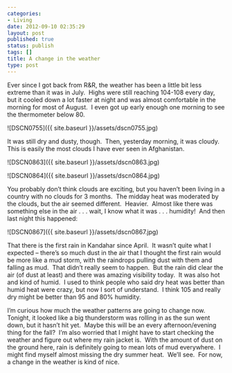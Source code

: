 ```yaml
---
categories:
- Living
date: 2012-09-10 02:35:29
layout: post
published: true
status: publish
tags: []
title: A change in the weather
type: post
---
```


Ever since I got back from R&R, the weather has been a little bit less extreme
than it was in July.  Highs were still reaching 104-108 every day, but it
cooled down a lot faster at night and was almost comfortable in the morning
for most of August.  I even got up early enough one morning to see the
thermometer below 80.

![DSCN0755]({{ site.baseurl }}/assets/dscn0755.jpg)

It was still dry and dusty, though.  Then, yesterday morning, it was cloudy.
This is easily the most clouds I have ever seen in Afghanistan.

![DSCN0863]({{ site.baseurl }}/assets/dscn0863.jpg)

![DSCN0864]({{ site.baseurl }}/assets/dscn0864.jpg)

You probably don’t think clouds are exciting, but you haven’t been living in a
country with no clouds for 3 months.  The midday heat was moderated by the
clouds, but the air seemed different.  Heavier.  Almost like there was
something else in the air . . . wait, I know what it was . . . humidity!  And
then last night this happened:

![DSCN0867]({{ site.baseurl }}/assets/dscn0867.jpg)

That there is the first rain in Kandahar since April.  It wasn’t quite what I
expected – there’s so much dust in the air that I thought the first rain would
be more like a mud storm, with the raindrops pulling dust with them and
falling as mud.  That didn’t really seem to happen.  But the rain did clear
the air (of dust at least) and there was amazing visibility today.  It was
also hot and kind of humid.  I used to think people who said dry heat was
better than humid heat were crazy, but now I sort of understand.  I think 105
and really dry might be better than 95 and 80% humidity.

I’m curious how much the weather patterns are going to change now.  Tonight,
it looked like a big thunderstorm was rolling in as the sun went down, but it
hasn’t hit yet.  Maybe this will be an every afternoon/evening thing for the
fall?  I’m also worried that I might have to start checking the weather and
figure out where my rain jacket is.  With the amount of dust on the ground
here, rain is definitely going to mean lots of mud everywhere.  I might find
myself almost missing the dry summer heat.  We’ll see.  For now, a change in
the weather is kind of nice.